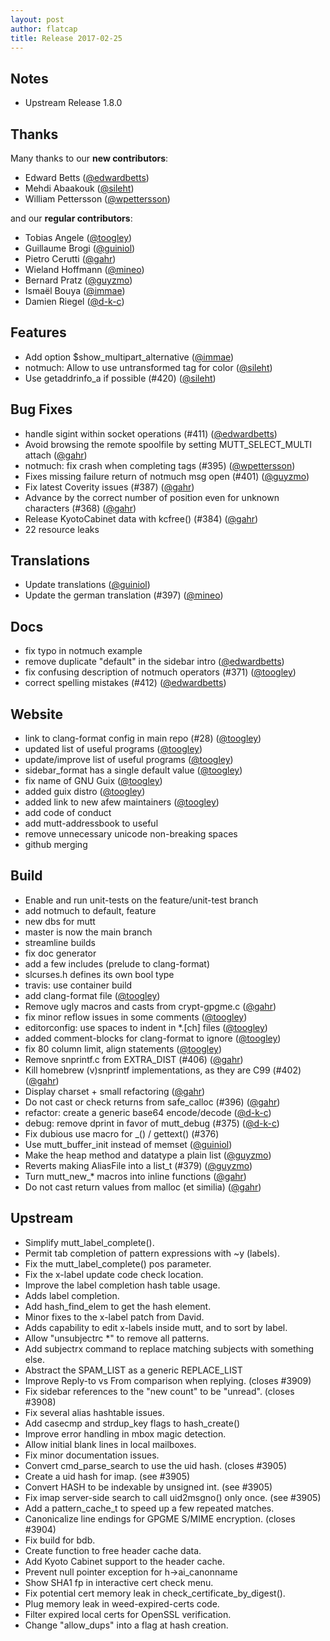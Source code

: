 ```yaml
---
layout: post
author: flatcap
title: Release 2017-02-25
---
```


## Notes

- Upstream Release 1.8.0

## Thanks

Many thanks to our **new contributors**:

- Edward Betts ([@edwardbetts](https://github.com/edwardbetts))
- Mehdi Abaakouk ([@sileht](https://github.com/sileht))
- William Pettersson ([@wpettersson](https://github.com/wpettersson))

and our **regular contributors**:

- Tobias Angele ([@toogley](https://github.com/toogley))
- Guillaume Brogi ([@guiniol](https://github.com/guiniol))
- Pietro Cerutti ([@gahr](https://github.com/gahr))
- Wieland Hoffmann ([@mineo](https://github.com/mineo))
- Bernard Pratz ([@guyzmo](https://github.com/guyzmo))
- Ismaël Bouya ([@immae](https://github.com/immae))
- Damien Riegel ([@d-k-c](https://github.com/d-k-c))

## Features

- Add option $show_multipart_alternative ([@immae](https://github.com/immae))
- notmuch: Allow to use untransformed tag for color
  ([@sileht](https://github.com/sileht))
- Use getaddrinfo_a if possible (#420) ([@sileht](https://github.com/sileht))

## Bug Fixes

- handle sigint within socket operations (#411)
  ([@edwardbetts](https://github.com/edwardbetts))
- Avoid browsing the remote spoolfile by setting MUTT_SELECT_MULTI attach
  ([@gahr](https://github.com/gahr))
- notmuch: fix crash when completing tags (#395)
  ([@wpettersson](https://github.com/wpettersson))
- Fixes missing failure return of notmuch msg open (#401)
  ([@guyzmo](https://github.com/guyzmo))
- Fix latest Coverity issues (#387) ([@gahr](https://github.com/gahr))
- Advance by the correct number of position even for unknown characters (#368)
  ([@gahr](https://github.com/gahr))
- Release KyotoCabinet data with kcfree() (#384)
  ([@gahr](https://github.com/gahr))
- 22 resource leaks

## Translations

- Update translations ([@guiniol](https://github.com/guiniol))
- Update the german translation (#397) ([@mineo](https://github.com/mineo))

## Docs

- fix typo in notmuch example
- remove duplicate "default" in the sidebar intro
  ([@edwardbetts](https://github.com/edwardbetts))
- fix confusing description of notmuch operators (#371)
  ([@toogley](https://github.com/toogley))
- correct spelling mistakes (#412)
  ([@edwardbetts](https://github.com/edwardbetts))

## Website

- link to clang-format config in main repo (#28)
  ([@toogley](https://github.com/toogley))
- updated list of useful programs ([@toogley](https://github.com/toogley))
- update/improve list of useful programs
  ([@toogley](https://github.com/toogley))
- sidebar_format has a single default value
  ([@toogley](https://github.com/toogley))
- fix name of GNU Guix ([@toogley](https://github.com/toogley))
- added guix distro ([@toogley](https://github.com/toogley))
- added link to new afew maintainers ([@toogley](https://github.com/toogley))
- add code of conduct
- add mutt-addressbook to useful
- remove unnecessary unicode non-breaking spaces
- github merging

## Build

- Enable and run unit-tests on the feature/unit-test branch
- add notmuch to default, feature
- new dbs for mutt
- master is now the main branch
- streamline builds
- fix doc generator
- add a few includes (prelude to clang-format)
- slcurses.h defines its own bool type
- travis: use container build
- add clang-format file ([@toogley](https://github.com/toogley))
- Remove ugly macros and casts from crypt-gpgme.c
  ([@gahr](https://github.com/gahr))
- fix minor reflow issues in some comments
  ([@toogley](https://github.com/toogley))
- editorconfig: use spaces to indent in *.[ch] files
  ([@toogley](https://github.com/toogley))
- added comment-blocks for clang-format to ignore
  ([@toogley](https://github.com/toogley))
- fix 80 column limit, align statements
  ([@toogley](https://github.com/toogley))
- Remove snprintf.c from EXTRA_DIST (#406) ([@gahr](https://github.com/gahr))
- Kill homebrew (v)snprintf implementations, as they are C99 (#402)
  ([@gahr](https://github.com/gahr))
- Display charset + small refactoring ([@gahr](https://github.com/gahr))
- Do not cast or check returns from safe_calloc (#396)
  ([@gahr](https://github.com/gahr))
- refactor: create a generic base64 encode/decode
  ([@d-k-c](https://github.com/d-k-c))
- debug: remove dprint in favor of mutt_debug (#375)
  ([@d-k-c](https://github.com/d-k-c))
- Fix dubious use macro for _() / gettext() (#376)
- Use mutt_buffer_init instead of memset
  ([@guiniol](https://github.com/guiniol))
- Make the heap method and datatype a plain list
  ([@guyzmo](https://github.com/guyzmo))
- Reverts making AliasFile into a list_t (#379)
  ([@guyzmo](https://github.com/guyzmo))
- Turn mutt_new_* macros into inline functions
  ([@gahr](https://github.com/gahr))
- Do not cast return values from malloc (et similia)
  ([@gahr](https://github.com/gahr))

## Upstream

- Simplify mutt_label_complete().
- Permit tab completion of pattern expressions with ~y (labels).
- Fix the mutt_label_complete() pos parameter.
- Fix the x-label update code check location.
- Improve the label completion hash table usage.
- Adds label completion.
- Add hash_find_elem to get the hash element.
- Minor fixes to the x-label patch from David.
- Adds capability to edit x-labels inside mutt, and to sort by label.
- Allow "unsubjectrc *" to remove all patterns.
- Add subjectrx command to replace matching subjects with something else.
- Abstract the SPAM_LIST as a generic REPLACE_LIST
- Improve Reply-to vs From comparison when replying. (closes #3909)
- Fix sidebar references to the "new count" to be "unread". (closes #3908)
- Fix several alias hashtable issues.
- Add casecmp and strdup_key flags to hash_create()
- Improve error handling in mbox magic detection.
- Allow initial blank lines in local mailboxes.
- Fix minor documentation issues.
- Convert cmd_parse_search to use the uid hash. (closes #3905)
- Create a uid hash for imap. (see #3905)
- Convert HASH to be indexable by unsigned int. (see #3905)
- Fix imap server-side search to call uid2msgno() only once. (see #3905)
- Add a pattern_cache_t to speed up a few repeated matches.
- Canonicalize line endings for GPGME S/MIME encryption. (closes #3904)
- Fix build for bdb.
- Create function to free header cache data.
- Add Kyoto Cabinet support to the header cache.
- Prevent null pointer exception for h->ai_canonname
- Show SHA1 fp in interactive cert check menu.
- Fix potential cert memory leak in check_certificate_by_digest().
- Plug memory leak in weed-expired-certs code.
- Filter expired local certs for OpenSSL verification.
- Change "allow_dups" into a flag at hash creation.

